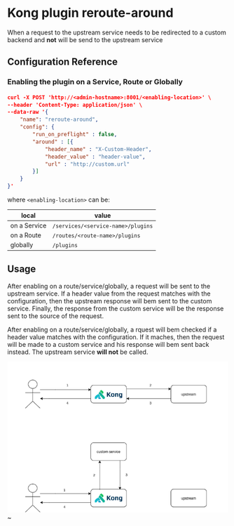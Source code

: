# Kong plugin reroute-around

When a request to the upstream service needs to be redirected to a custom backend and **not** will be send to the upstream service

## Configuration Reference

### Enabling the plugin on a Service, Route or Globally
```json
curl -X POST 'http://<admin-hostname>:8001/<enabling-location>' \
--header 'Content-Type: application/json' \
--data-raw '{
    "name": "reroute-around",
    "config": {
        "run_on_preflight" : false,
        "around" : [{
            "header_name" : "X-Custom-Header",
            "header_value" : "header-value",
            "url" : "http://custom.url"
        }]
    }
}'
```

where `<enabling-location>` can be:

|     local    |                value               |
| ------------ | ---------------------------------- |
| on a Service | `/services/<service-name>/plugins` |
| on a Route   | `/routes/<route-name>/plugins`     |
| globally     |  `/plugins`                        |


## Usage

After enabling on a route/service/globally, a request will be sent to the upstream service. If a header value from the request matches with the configuration, then the upstream response will bem sent to the custom service. Finally, the response from the custom service will be the response sent to the source of the request.

After enabling on a route/service/globally, a rquest will bem checked if a header value matches with the configuration. If it maches, then the request will be made to a custom service and his response will bem sent back instead. The upstream service **will not** be called.

![alt](doc/kong-plugin-reroute-around.png)
~                                          
